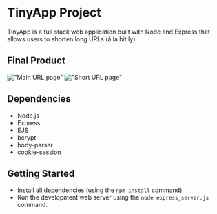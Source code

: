 # TinyApp Project

TinyApp is a full stack web application built with Node and Express that allows users to shorten long URLs (à la bit.ly).

## Final Product

!["Main URL page"](https://github.com/SpinnyFinny/tinyapp/blob/master/docs/urls-page.png?raw=true)
!["Short URL page"](https://github.com/SpinnyFinny/tinyapp/blob/master/docs/short-url-page.png?raw=true)

## Dependencies

- Node.js
- Express
- EJS
- bcrypt
- body-parser
- cookie-session

## Getting Started

- Install all dependencies (using the `npm install` command).
- Run the development web server using the `node express_server.js` command.
